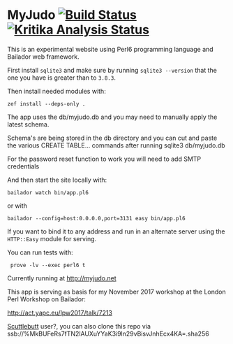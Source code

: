 # MyJudo   [![Build Status](https://travis-ci.org/lancew/MyJudo.svg?branch=master)](https://travis-ci.org/lancew/MyJudo) [![Kritika Analysis Status](https://kritika.io/users/lancew/repos/1285814063416590/heads/master/status.svg)](https://kritika.io/users/lancew/repos/1285814063416590/heads/master/)

This is an experimental website using Perl6 programming language and
Bailador web framework.

First install `sqlite3` and make sure by running `sqlite3 --version`
that the one you have is greater than to `3.8.3`.

Then install needed modules with:

```
zef install --deps-only .
```

The app uses the db/myjudo.db and you may need to manually apply the latest schema.

Schema's are being stored in the db directory and you can cut and paste the various
CREATE TABLE... commands after running sqlite3 db/myjudo.db

For the password reset function to work you will need to add SMTP credentials

And then start the site locally with:
```
bailador watch bin/app.pl6
```

or with
```
bailador --config=host:0.0.0.0,port=3131 easy bin/app.pl6
```

If you want to bind it to any address and run in an alternate server
using the `HTTP::Easy` module for serving.

You can run tests with:
```
 prove -lv --exec perl6 t
```

Currently running at http://myjudo.net

This app is serving as basis for my November 2017 workshop at the London Perl Workshop on Bailador:

http://act.yapc.eu/lpw2017/talk/7213


[Scuttlebutt](https://www.scuttlebutt.nz/)  user?, you can also clone this repo via ssb://%MkBUFeRs7fTN2lAUXuYYaK3i9ln29vBisvJnhEcx4KA=.sha256
